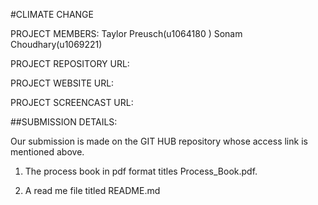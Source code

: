 #CLIMATE CHANGE

PROJECT MEMBERS: Taylor Preusch(u1064180 ) Sonam Choudhary(u1069221)

PROJECT REPOSITORY URL:

PROJECT WEBSITE URL: 

PROJECT SCREENCAST URL: 

##SUBMISSION DETAILS:

Our submission is made on the GIT HUB repository whose access link is mentioned above.

1. The process book in pdf format titles Process_Book.pdf.

2. A read me file titled README.md





